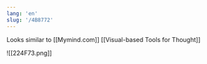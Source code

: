 ```yaml
---
lang: 'en'
slug: '/4B8772'
---
```


Looks similar to [[Mymind.com]] [[Visual-based Tools for Thought]]

![[224F73.png]]
